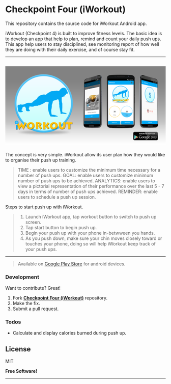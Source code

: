 Checkpoint Four (iWorkout)
==========================

This repository contains the source code for iWorkout Android app.

iWorkout (Checkpoint 4) is built to improve fitness levels. The basic idea is to develop an app that help to plan, remind and count your daily push ups. This app help users to stay disciplined, see monitoring report of how well they are doing with their daily exercise, and of course stay fit.

-------------

 ![Alt text](https://github.com/andela-kogunde/iWorkout/blob/master/app/src/main/assets/images/banner.png?raw=true "iWorkout")      
------------------------------------------------------------------------------------------------------------------------------

The concept is very simple. iWorkout allow its user plan how they would like to organise their push up training.

> TIME : enable users to customize the minimum time necessary for a number of push ups.
> GOAL: enable users to customize minimum number of push ups to be achieved.
> ANALYTICS: enable users to view a pictorial representation of their performance over the last 5 - 7 days in terms of number of push ups achieved.
> REMINDER: enable users to schedule a push up session.

Steps to start push up with iWorkout.
> 1. Launch iWorkout app, tap workout button to switch to push up screen.
> 2. Tap start button to begin push up.
> 3. Begin your push up with your phone in-betwween you hands.
> 4. As you push down, make sure your chin moves closely toward or touches your phone, doing so will help iWorkout keep track of your push ups.

----------

> Available on [<i class="icon-download"></i> Google Play Store](https://play.google.com/store/apps/details?id=com.andela.iworkout)  for android devices.


### Development

Want to contribute? Great!

1.  Fork [__Checkpoint Four (iWorkout)__](https://github.com/andela-kogunde/iWorkout.git) repository.
2.  Make the fix.
3.  Submit a pull request.

### Todos

 - Calculate and display calories burned during push up.

License
----

MIT


**Free Software!**

----------
